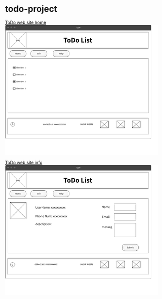 # todo-project

[ToDo web site home](./index.html)
![ToDo](./ToDo.png)

[ToDo web site info](./about.html)
![About](./about.png)


